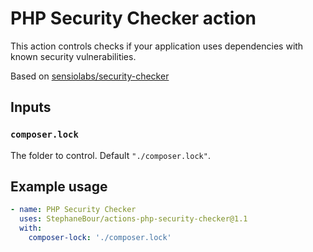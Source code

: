 # PHP Security Checker action

This action controls checks if your application uses dependencies with known security vulnerabilities.

Based on [sensiolabs/security-checker](https://github.com/sensiolabs/security-checker)

## Inputs

### `composer.lock`

The folder to control. Default `"./composer.lock"`.

## Example usage

```yaml
- name: PHP Security Checker
  uses: StephaneBour/actions-php-security-checker@1.1
  with:
    composer-lock: './composer.lock'
```
